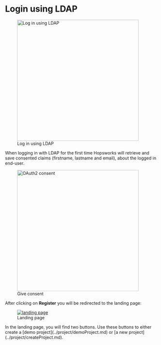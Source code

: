 # Login using LDAP

<figure>
  <a  href="../../../assets/images/admin/ldap/login-ldap.png">
    <img width="400px" src="../../../assets/images/admin/ldap/login-ldap.png" alt="Log in using LDAP" />
  </a>
  <figcaption>Log in using LDAP</figcaption>
</figure>

When logging in with LDAP for the first time Hopsworks will retrieve and save consented claims (firstname, lastname
and email), about the logged in end-user.

<figure>
  <a  href="../../../assets/images/auth/consent.png">
    <img width="400px" src="../../../assets/images/auth/consent.png" alt="OAuth2 consent" />
  </a>
  <figcaption>Give consent</figcaption>
</figure>

After clicking on **Register** you will be redirected to the landing page:
  <figure>
    <a  href="../../../assets/images/project/landing-page.png">
      <img alt="landing page" src="../../../assets/images/project/landing-page.png">
    </a>
    <figcaption>Landing page</figcaption>
  </figure>
In the landing page, you will find two buttons. Use these buttons to either create a 
[demo project](../project/demoProject.md) or [a new project](../project/createProject.md).